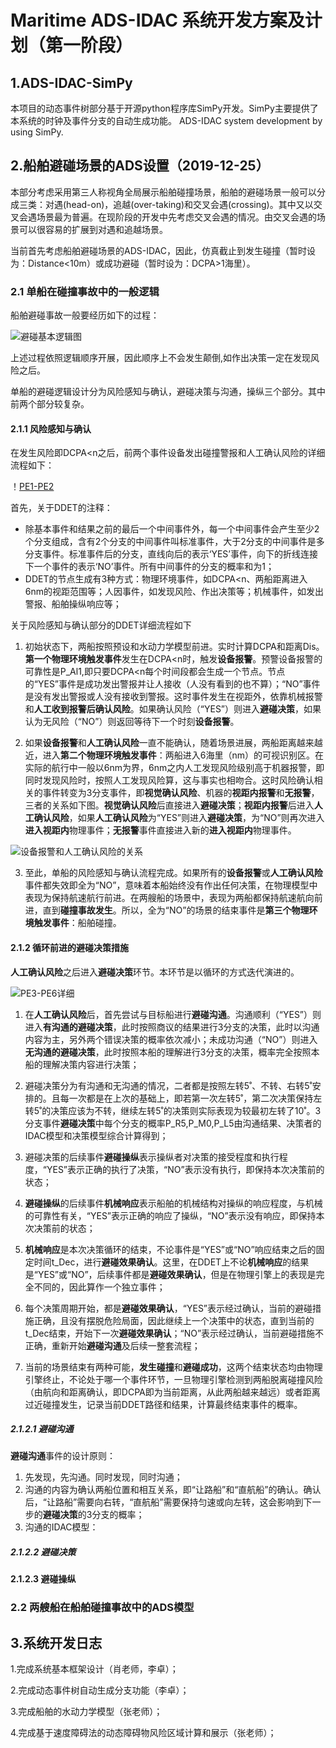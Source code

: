 # Maritime ADS-IDAC 系统开发方案及计划（第一阶段）
## 1.ADS-IDAC-SimPy
本项目的动态事件树部分基于开源python程序库SimPy开发。SimPy主要提供了本系统的时钟及事件分支的自动生成功能。
ADS-IDAC system development by using SimPy.
## 2.船舶避碰场景的ADS设置（2019-12-25）
本部分考虑采用第三人称视角全局展示船舶碰撞场景，船舶的避碰场景一般可以分成三类：对遇(head-on)，追越(over-taking)和交叉会遇(crossing)。其中又以交叉会遇场景最为普遍。在现阶段的开发中先考虑交叉会遇的情况。由交叉会遇的场景可以很容易的扩展到对遇和追越场景。

当前首先考虑船舶避碰场景的ADS-IDAC，因此，仿真截止到发生碰撞（暂时设为：Distance<10m）或成功避碰（暂时设为：DCPA>1海里）。
### 2.1 单船在碰撞事故中的一般逻辑
船舶避碰事故一般要经历如下的过程：

![避碰基本逻辑图](https://github.com/Eternal-Br/ADS-IDAC-SimPy/blob/master/%E5%BC%80%E5%8F%91%E6%96%87%E6%A1%A3/images/%E5%9F%BA%E6%9C%AC%E9%80%BB%E8%BE%91%E5%9B%BE.jpg)

上述过程依照逻辑顺序开展，因此顺序上不会发生颠倒,如作出决策一定在发现风险之后。

单船的避碰逻辑设计分为风险感知与确认，避碰决策与沟通，操纵三个部分。其中前两个部分较复杂。

#### 2.1.1 风险感知与确认
在发生风险即DCPA<n之后，前两个事件设备发出碰撞警报和人工确认风险的详细流程如下：

！[PE1-PE2](https://github.com/Eternal-Br/ADS-IDAC-SimPy/blob/master/%E5%BC%80%E5%8F%91%E6%96%87%E6%A1%A3/images/PE1-PE2%202.jpg)

首先，关于DDET的注释：
* 除基本事件和结果之前的最后一个中间事件外，每一个中间事件会产生至少2个分支组成，含有2个分支的中间事件叫标准事件，大于2分支的中间事件是多分支事件。标准事件后的分支，直线向后的表示‘YES’事件，向下的折线连接下一个事件的表示‘NO’事件。所有中间事件的分支的概率和为1；
* DDET的节点生成有3种方式：物理环境事件，如DCPA<n、两船距离进入6nm的视距范围等；人因事件，如发现风险、作出决策等；机械事件，如发出警报、船舶操纵响应等；

关于风险感知与确认部分的DDET详细流程如下
1. 初始状态下，两船按照预设和水动力学模型前进。实时计算DCPA和距离Dis。**第一个物理环境触发事件**发生在DCPA<n时，触发**设备报警**。预警设备报警的可靠性是P_Al1,即只要DCPA<n每个时间段都会生成一个节点。节点的“YES”事件是成功发出警报并让人接收（人没有看到的也不算）；“NO”事件是没有发出警报或人没有接收到警报。这时事件发生在视距外，依靠机械报警和**人工收到报警后确认风险**。如果确认风险（“YES”）则进入**避碰决策**，如果认为无风险（“NO”）则返回等待下一个时刻**设备报警**。

2. 如果**设备报警**和**人工确认风险**一直不能确认，随着场景进展，两船距离越来越近，进入**第二个物理环境触发事件**：两船进入6海里（nm）的可视识别区。在实际的航行中一般以6nm为界，6nm之内人工发现风险级别高于机器报警，即同时发现风险时，按照人工发现风险算，这与事实也相吻合。这时风险确认相关的事件转变为3分支事件，即**视觉确认风险**、机器的**视距内报警**和**无报警**，三者的关系如下图。**视觉确认风险**后直接进入**避碰决策**；**视距内报警**后进入**人工确认风险**，如果**人工确认风险**为“YES”则进入**避碰决策**，为“NO”则再次进入**进入视距内**物理事件；**无报警**事件直接进入新的**进入视距内**物理事件。

![设备报警和人工确认风险的关系](https://github.com/Eternal-Br/ADS-IDAC-SimPy/blob/master/%E5%BC%80%E5%8F%91%E6%96%87%E6%A1%A3/images/%E8%AE%BE%E5%A4%87%E6%8A%A5%E8%AD%A6%E5%92%8C%E4%BA%BA%E5%B7%A5%E7%A1%AE%E8%AE%A4%E9%A3%8E%E9%99%A9%E7%9A%84%E5%85%B3%E7%B3%BB.jpg)

3. 至此，单船的风险感知与确认流程完成。如果所有的**设备报警**或**人工确认风险**事件都失效即全为“NO”，意味着本船始终没有作出任何决策，在物理模型中表现为保持航速航行前进。在两艘船的场景中，表现为两船都保持航速航向前进，直到**碰撞事故发生**。所以，全为“NO”的场景的结束事件是**第三个物理环境触发事件**：船舶碰撞。

#### 2.1.2 循环前进的避碰决策措施
**人工确认风险**之后进入**避碰决策**环节。本环节是以循环的方式迭代演进的。

![PE3-PE6详细](https://github.com/Eternal-Br/ADS-IDAC-SimPy/blob/master/%E5%BC%80%E5%8F%91%E6%96%87%E6%A1%A3/images/PE3-PE6%E8%AF%A6%E7%BB%86.svg)

1. 在**人工确认风险**后，首先尝试与目标船进行**避碰沟通**。沟通顺利（“YES”）则进入**有沟通的避碰决策**，此时按照商议的结果进行3分支的决策，此时以沟通内容为主，另外两个错误决策的概率依次减小；未成功沟通（“NO”）则进入**无沟通的避碰决策**，此时按照本船的理解进行3分支的决策，概率完全按照本船的理解决策内容进行决策；

2. 避碰决策分为有沟通和无沟通的情况，二者都是按照左转5˚、不转、右转5˚安排的。且每一次都是在上次的基础上，即若第一次左转5˚，第二次决策保持左转5˚的决策应该为不转，继续左转5˚的决策则实际表现为较最初左转了10˚。3分支事件**避碰决策**中每个分支的概率P_R5,P_M0,P_L5由沟通结果、决策者的IDAC模型和决策模型综合计算得到；

3. 避碰决策的后续事件**避碰操纵**表示操纵者对决策的接受程度和执行程度，“YES”表示正确的执行了决策，“NO”表示没有执行，即保持本次决策前的状态；

4. **避碰操纵**的后续事件**机械响应**表示船舶的机械结构对操纵的响应程度，与机械的可靠性有关，“YES”表示正确的响应了操纵，“NO”表示没有响应，即保持本次决策前的状态；

5. **机械响应**是本次决策循环的结束，不论事件是“YES”或“NO”响应结束之后的固定时间t_Dec，进行**避碰效果确认**。这里，在DDET上不论**机械响应**的结果是“YES”或“NO”，后续事件都是**避碰效果确认**，但是在物理引擎上的表现是完全不同的，因此算作一个独立事件；

6. 每个决策周期开始，都是**避碰效果确认**，“YES”表示经过确认，当前的避碰措施正确，且没有摆脱危险局面，因此继续上一个决策中的状态，直到当前的t_Dec结束，开始下一次**避碰效果确认**；“NO”表示经过确认，当前避碰措施不正确，重新开始**避碰沟通**及后续一整套流程；

7. 当前的场景结束有两种可能，**发生碰撞**和**避碰成功**，这两个结束状态均由物理引擎终止，不论处于哪一个事件环节，一旦物理引擎检测到两船脱离碰撞风险（由航向和距离确认，即DCPA即为当前距离，从此两船越来越远）或者距离过近碰撞发生，记录当前DDET路径和结果，计算最终结束事件的概率。

##### 2.1.2.1 避碰沟通
**避碰沟通**事件的设计原则：

1. 先发现，先沟通。同时发现，同时沟通；
2. 沟通的内容为确认两船位置和相互关系，即“让路船”和“直航船”的确认。确认后，“让路船”需要向右转，“直航船”需要保持匀速或向左转，这会影响到下一步的**避碰决策**的3分支的概率；
3. 沟通的IDAC模型：


##### 2.1.2.2 避碰决策


#### 2.1.2.3 避碰操纵


### 2.2 两艘船在船舶碰撞事故中的ADS模型




## 3.系统开发日志
1.完成系统基本框架设计（肖老师，李卓）；

2.完成动态事件树自动生成分支功能（李卓）；

3.完成船舶的水动力学模型（张老师）；

4.完成基于速度障碍法的动态障碍物风险区域计算和展示（张老师）；
